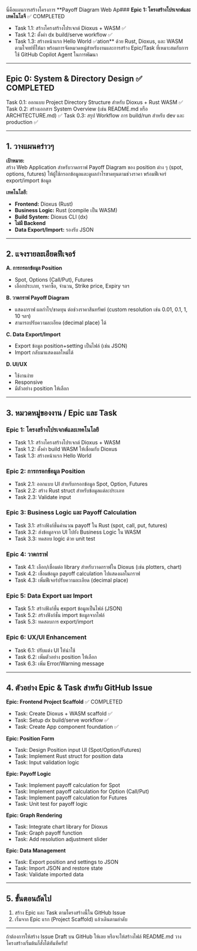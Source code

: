 นี่คือแผนการสร้างโครงการ **Payoff Diagram Web Ap### **Epic 1: โครงสร้างโปรเจกต์และเทคโนโลจี** ✅ COMPLETED
- Task 1.1: สร้างโครงสร้างโปรเจกต์ Dioxus + WASM ✅
- Task 1.2: ตั้งค่า dx build/serve workflow ✅
- Task 1.3: สร้างหน้าแรก Hello World ✅ation** ด้วย Rust, Dioxus, และ WASM ตามโจทย์ที่ให้มา พร้อมการจัดหมวดหมู่สำหรับงานและการสร้าง Epic/Task ที่เหมาะสมกับการใช้ GitHub Copilot Agent ในการพัฒนา

---

## Epic 0: System & Directory Design ✅ COMPLETED
Task 0.1: ออกแบบ Project Directory Structure สำหรับ Dioxus + Rust WASM ✅
Task 0.2: สร้างเอกสาร System Overview (เช่น README.md หรือ ARCHITECTURE.md) ✅
Task 0.3: สรุป Workflow การ build/run สำหรับ dev และ production ✅

---

## 1. วางแผนคร่าวๆ

**เป้าหมาย:**  
สร้าง Web Application สำหรับวาดกราฟ Payoff Diagram ของ position ต่าง ๆ (spot, options, futures) ให้ผู้ใช้กรอกข้อมูลและดูผลกำไรขาดทุนตามช่วงราคา พร้อมฟีเจอร์ export/import ข้อมูล

**เทคโนโลยี:**
- **Frontend:** Dioxus (Rust)
- **Business Logic:** Rust (compile เป็น WASM)
- **Build System:** Dioxus CLI (dx)
- **ไม่มี Backend**
- **Data Export/Import:** รองรับ JSON

---

## 2. แจงรายละเอียดฟีเจอร์

**A. การกรอกข้อมูล Position**
- Spot, Options (Call/Put), Futures
- เลือกประเภท, ราคาซื้อ, จำนวน, Strike price, Expiry ฯลฯ

**B. วาดกราฟ Payoff Diagram**
- แสดงกราฟ ผลกำไร/ขาดทุน ต่อช่วงราคาสินทรัพย์ (custom resolution เช่น 0.01, 0.1, 1, 10 ฯลฯ)
- สามารถปรับความละเอียด (decimal place) ได้

**C. Data Export/Import**
- Export ข้อมูล position+setting เป็นไฟล์ (เช่น JSON)
- Import กลับมาแสดงผลใหม่ได้

**D. UI/UX**
- ใช้งานง่าย
- Responsive
- มีตัวอย่าง position ให้เลือก

---

## 3. หมวดหมู่ของงาน / Epic และ Task

### **Epic 1: โครงสร้างโปรเจกต์และเทคโนโลยี**
- Task 1.1: สร้างโครงสร้างโปรเจกต์ Dioxus + WASM
- Task 1.2: ตั้งค่า build WASM ให้เชื่อมกับ Dioxus
- Task 1.3: สร้างหน้าแรก Hello World

### **Epic 2: การกรอกข้อมูล Position**
- Task 2.1: ออกแบบ UI สำหรับกรอกข้อมูล Spot, Option, Futures
- Task 2.2: สร้าง Rust struct สำหรับข้อมูลแต่ละประเภท
- Task 2.3: Validate input

### **Epic 3: Business Logic และ Payoff Calculation**
- Task 3.1: สร้างฟังก์ชั่นคำนวณ payoff ใน Rust (spot, call, put, futures)
- Task 3.2: ส่งข้อมูลจาก UI ไปยัง Business Logic ใน WASM
- Task 3.3: ทดสอบ logic ด้วย unit test

### **Epic 4: วาดกราฟ**
- Task 4.1: เลือก/เชื่อมต่อ library สำหรับวาดกราฟใน Dioxus (เช่น plotters, chart)
- Task 4.2: เชื่อมข้อมูล payoff calculation ไปแสดงผลในกราฟ
- Task 4.3: เพิ่มฟีเจอร์ปรับความละเอียด (decimal place)

### **Epic 5: Data Export และ Import**
- Task 5.1: สร้างฟังก์ชั่น export ข้อมูลเป็นไฟล์ (JSON)
- Task 5.2: สร้างฟังก์ชั่น import ข้อมูลจากไฟล์
- Task 5.3: ทดสอบการ export/import

### **Epic 6: UX/UI Enhancement**
- Task 6.1: ปรับแต่ง UI ให้น่าใช้
- Task 6.2: เพิ่มตัวอย่าง position ให้เลือก
- Task 6.3: เพิ่ม Error/Warning message

---

## 4. ตัวอย่าง Epic & Task สำหรับ GitHub Issue

**Epic: Frontend Project Scaffold** ✅ COMPLETED
- Task: Create Dioxus + WASM scaffold ✅
- Task: Setup dx build/serve workflow ✅
- Task: Create App component foundation ✅

**Epic: Position Form**  
- Task: Design Position input UI (Spot/Option/Futures)  
- Task: Implement Rust struct for position data  
- Task: Input validation logic

**Epic: Payoff Logic**  
- Task: Implement payoff calculation for Spot  
- Task: Implement payoff calculation for Option (Call/Put)  
- Task: Implement payoff calculation for Futures  
- Task: Unit test for payoff logic

**Epic: Graph Rendering**  
- Task: Integrate chart library for Dioxus  
- Task: Graph payoff function  
- Task: Add resolution adjustment slider

**Epic: Data Management**  
- Task: Export position and settings to JSON  
- Task: Import JSON and restore state  
- Task: Validate imported data

---

## 5. ขั้นตอนถัดไป

1. สร้าง Epic และ Task ตามโครงสร้างนี้ใน GitHub Issue
2. เริ่มจาก Epic แรก (Project Scaffold) แล้วเดินตามลำดับ

---

ถ้าต้องการให้สร้าง Issue Draft บน GitHub ให้เลย หรือจะให้สร้างไฟล์ README.md วางโครงสร้างเริ่มต้นก็สั่งได้ทันทีครับ!